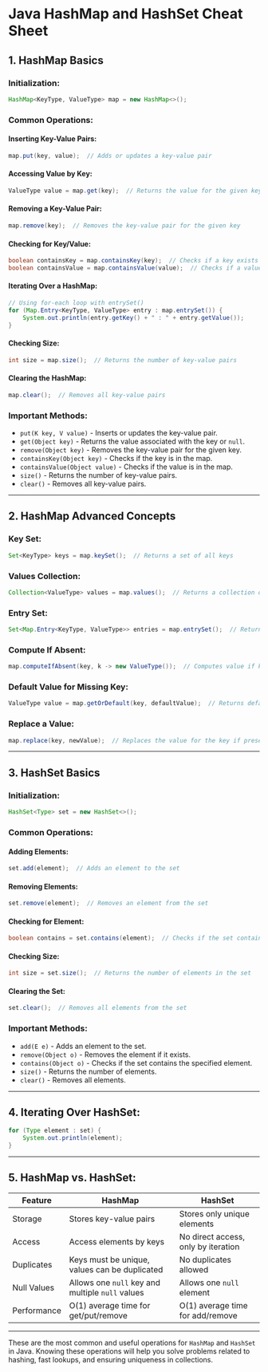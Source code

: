 
# Java HashMap and HashSet Cheat Sheet

## 1. HashMap Basics

### Initialization:
```java
HashMap<KeyType, ValueType> map = new HashMap<>();
```

### Common Operations:

#### Inserting Key-Value Pairs:
```java
map.put(key, value);  // Adds or updates a key-value pair
```

#### Accessing Value by Key:
```java
ValueType value = map.get(key);  // Returns the value for the given key or null if not found
```

#### Removing a Key-Value Pair:
```java
map.remove(key);  // Removes the key-value pair for the given key
```

#### Checking for Key/Value:
```java
boolean containsKey = map.containsKey(key);  // Checks if a key exists
boolean containsValue = map.containsValue(value);  // Checks if a value exists
```

#### Iterating Over a HashMap:
```java
// Using for-each loop with entrySet()
for (Map.Entry<KeyType, ValueType> entry : map.entrySet()) {
    System.out.println(entry.getKey() + " : " + entry.getValue());
}
```

#### Checking Size:
```java
int size = map.size();  // Returns the number of key-value pairs
```

#### Clearing the HashMap:
```java
map.clear();  // Removes all key-value pairs
```

### Important Methods:
- `put(K key, V value)` - Inserts or updates the key-value pair.
- `get(Object key)` - Returns the value associated with the key or `null`.
- `remove(Object key)` - Removes the key-value pair for the given key.
- `containsKey(Object key)` - Checks if the key is in the map.
- `containsValue(Object value)` - Checks if the value is in the map.
- `size()` - Returns the number of key-value pairs.
- `clear()` - Removes all key-value pairs.

---

## 2. HashMap Advanced Concepts

### Key Set:
```java
Set<KeyType> keys = map.keySet();  // Returns a set of all keys
```

### Values Collection:
```java
Collection<ValueType> values = map.values();  // Returns a collection of all values
```

### Entry Set:
```java
Set<Map.Entry<KeyType, ValueType>> entries = map.entrySet();  // Returns a set of all key-value pairs
```

### Compute If Absent:
```java
map.computeIfAbsent(key, k -> new ValueType());  // Computes value if key is absent
```

### Default Value for Missing Key:
```java
ValueType value = map.getOrDefault(key, defaultValue);  // Returns defaultValue if key is not present
```

### Replace a Value:
```java
map.replace(key, newValue);  // Replaces the value for the key if present
```

---

## 3. HashSet Basics

### Initialization:
```java
HashSet<Type> set = new HashSet<>();
```

### Common Operations:

#### Adding Elements:
```java
set.add(element);  // Adds an element to the set
```

#### Removing Elements:
```java
set.remove(element);  // Removes an element from the set
```

#### Checking for Element:
```java
boolean contains = set.contains(element);  // Checks if the set contains the element
```

#### Checking Size:
```java
int size = set.size();  // Returns the number of elements in the set
```

#### Clearing the Set:
```java
set.clear();  // Removes all elements from the set
```

### Important Methods:
- `add(E e)` - Adds an element to the set.
- `remove(Object o)` - Removes the element if it exists.
- `contains(Object o)` - Checks if the set contains the specified element.
- `size()` - Returns the number of elements.
- `clear()` - Removes all elements.

---

## 4. Iterating Over HashSet:

```java
for (Type element : set) {
    System.out.println(element);
}
```

---

## 5. HashMap vs. HashSet:

| Feature         | HashMap                                | HashSet                         |
|-----------------|----------------------------------------|---------------------------------|
| Storage         | Stores key-value pairs                 | Stores only unique elements     |
| Access          | Access elements by keys                | No direct access, only by iteration |
| Duplicates      | Keys must be unique, values can be duplicated | No duplicates allowed           |
| Null Values     | Allows one `null` key and multiple `null` values | Allows one `null` element       |
| Performance     | O(1) average time for get/put/remove    | O(1) average time for add/remove|

---

These are the most common and useful operations for `HashMap` and `HashSet` in Java. Knowing these operations will help you solve problems related to hashing, fast lookups, and ensuring uniqueness in collections.
